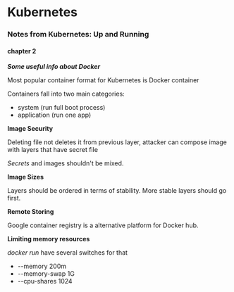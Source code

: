 # Kubernetes
### Notes from Kubernetes: Up and Running
#### chapter 2

_**Some useful info about Docker**_

Most popular container format for Kubernetes is Docker container 

Containers fall into two main categories:
* system (run full boot process)
* application (run one app) 

**Image Security**

Deleting file not deletes it from previous layer, attacker can compose image
with layers that have secret file

_Secrets_ and images shouldn't be mixed.

**Image Sizes**

Layers should be ordered in terms of stability. More stable layers should go first.

**Remote Storing**

Google container registry is a alternative platform for Docker hub.

**Limiting memory resources**

*docker run* have several switches for that
* --memory 200m
* --memory-swap 1G
* --cpu-shares 1024